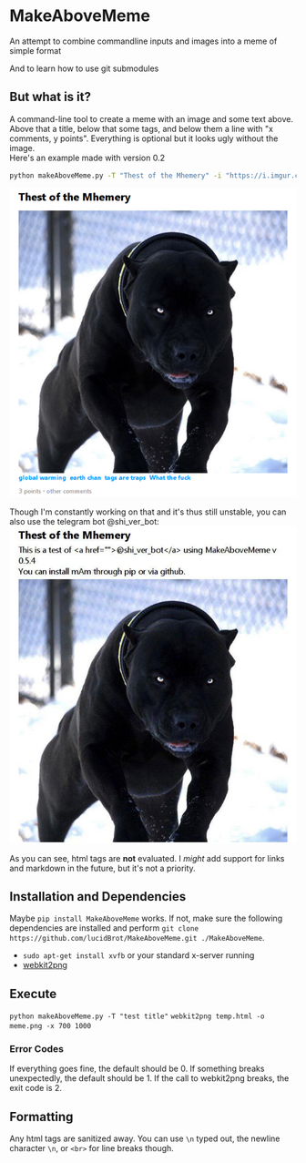 # MakeAboveMeme
An attempt to combine commandline inputs and images into a meme of simple format

And to learn how to use git submodules
## But what is it?
A command-line tool to create a meme with an image and some text above. Above that a title, below that some tags, and below them a line with "x comments, y points". Everything is optional but it looks ugly without the image.  
Here's an example made with version 0.2
```bash
python makeAboveMeme.py -T "Thest of the Mhemery" -i "https://i.imgur.com/Y3w71er.jpg" --tag "global warming" --tag "earth chan" --tag "tags are traps" --tag "What the fuck" -c "other" -p 3
```
![invisible john cena](./docs/meme.png)

Though I'm constantly working on that and it's thus still unstable, you can also use the telegram bot @shi_ver_bot:
![visible john cena](./docs/0.5.4.jpg)

As you can see, html tags are **not** evaluated. I *might* add support for links and markdown in the future, but it's not a priority.

## Installation and Dependencies
Maybe `pip install MakeAboveMeme` works. If not, make sure the following dependencies are installed and perform `git clone https://github.com/lucidBrot/MakeAboveMeme.git ./MakeAboveMeme`.

* `sudo apt-get install xvfb` or your standard x-server running
* [webkit2png](https://stackoverflow.com/a/48537053/2550406)

## Execute
`python makeAboveMeme.py -T "test title"`
`webkit2png temp.html -o meme.png -x 700 1000`

### Error Codes
If everything goes fine, the default should be 0.
If something breaks unexpectedly, the default should be 1.
If the call to webkit2png breaks, the exit code is 2.

## Formatting
Any html tags are sanitized away. You can use `\n` typed out, the newline character `\n`, or `<br>` for line breaks though.
